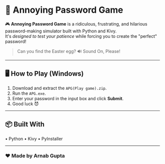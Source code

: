 # 🔐 Annoying Password Game

🎮 **Annoying Password Game** is a ridiculous, frustrating, and hilarious password-making simulator built with Python and Kivy.  
It's *designed to test your patience* while forcing you to create the "perfect" password!

> Can you find the Easter egg?
> 🔊 Sound On, Please!

---

## 🖥️ How to Play (Windows)

1. Download and extract the `APG(Play game).zip`.
2. Run the `APG.exe`.
3. Enter your password in the input box and click **Submit**.
4. Good luck 😈

---

## 📦 Built With

• Python
• Kivy
• PyInstaller

---

### ❤️ Made by Arnab Gupta
